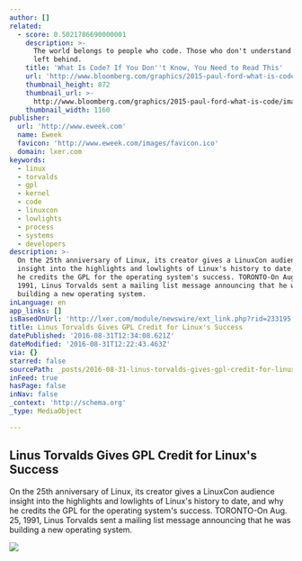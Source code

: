 ```yaml
---
author: []
related:
  - score: 0.5021786690000001
    description: >-
      The world belongs to people who code. Those who don't understand will be
      left behind.
    title: 'What Is Code? If You Don''t Know, You Need to Read This'
    url: 'http://www.bloomberg.com/graphics/2015-paul-ford-what-is-code/'
    thumbnail_height: 872
    thumbnail_url: >-
      http://www.bloomberg.com/graphics/2015-paul-ford-what-is-code/images/promo.jpg
    thumbnail_width: 1160
publisher:
  url: 'http://www.eweek.com'
  name: Eweek
  favicon: 'http://www.eweek.com/images/favicon.ico'
  domain: lxer.com
keywords:
  - linux
  - torvalds
  - gpl
  - kernel
  - code
  - linuxcon
  - lowlights
  - process
  - systems
  - developers
description: >-
  On the 25th anniversary of Linux, its creator gives a LinuxCon audience
  insight into the highlights and lowlights of Linux's history to date, and why
  he credits the GPL for the operating system's success. TORONTO-On Aug. 25,
  1991, Linus Torvalds sent a mailing list message announcing that he was
  building a new operating system.
inLanguage: en
app_links: []
isBasedOnUrl: 'http://lxer.com/module/newswire/ext_link.php?rid=233195'
title: Linus Torvalds Gives GPL Credit for Linux's Success
datePublished: '2016-08-31T12:34:08.621Z'
dateModified: '2016-08-31T12:22:43.463Z'
via: {}
starred: false
sourcePath: _posts/2016-08-31-linus-torvalds-gives-gpl-credit-for-linuxs-success.md
inFeed: true
hasPage: false
inNav: false
_context: 'http://schema.org'
_type: MediaObject

---
```

<article style=""><h1>Linus Torvalds Gives GPL Credit for Linux's Success</h1><p>On the 25th anniversary of Linux, its creator gives a LinuxCon audience insight into the highlights and lowlights of Linux's history to date, and why he credits the GPL for the operating system's success. TORONTO-On Aug. 25, 1991, Linus Torvalds sent a mailing list message announcing that he was building a new operating system.</p><img src="http://www.eweek.com/imagesvr_ce/6001/Torvalds-290x195.jpg" /></article>